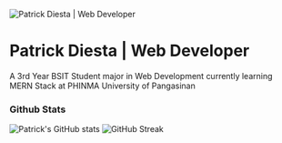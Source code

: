 ![Patrick Diesta | Web Developer](https://i.pinimg.com/originals/92/75/1e/92751e0ca5fb8b890839121c472df4f3.gif)
# Patrick Diesta | Web Developer

A 3rd Year BSIT Student major in Web Development currently learning MERN Stack at PHINMA University of Pangasinan

### Github Stats

![Patrick's GitHub stats](https://github-readme-stats.vercel.app/api?username=patrikimaru&show_icons=true&theme=shadow_red)
![GitHub Streak](https://github-readme-streak-stats.herokuapp.com/?user=kattni&theme=ambient-gradient)



